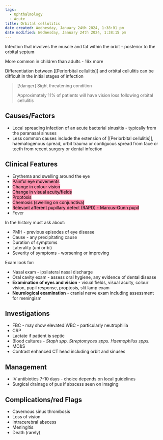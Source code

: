 ```yaml
---
tags:
  - Ophthalmology
  - Acute
title: Orbital cellulitis
date created: Wednesday, January 24th 2024, 1:38:01 pm
date modified: Wednesday, January 24th 2024, 1:38:15 pm
---
```

Infection that involves the muscle and fat within the orbit - posterior to the orbital septum

More common in children than adults - 16x more

Differentiation between [[Periorbital cellulitis]] and orbital cellulitis can be difficult in the initial stages of infection

> [!danger] Sight threatening condition
> 
> Approximately 11% of patients will have vision loss following orbital cellulitis 


## Causes/Factors

- Local spreading infection of an acute bacterial sinusitis - typically from the paranasal sinuses
- Less common causes include the extension of [[Periorbital cellulitis]], haematogenous spread, orbit trauma or contiguous spread from face or teeth from recent surgery or dental infection

## Clinical Features

- Erythema and swelling around the eye
- <mark style="background: #FF5582A6;">Painful eye movements</mark>
- <mark style="background: #FF5582A6;">Change in colour vision</mark>
- <mark style="background: #FF5582A6;">Change in visual acuity/fields</mark>
- <mark style="background: #FF5582A6;">Proptosis</mark>
- <mark style="background: #FF5582A6;">Chemosis (swelling on conjunctiva)</mark>
- <mark style="background: #FF5582A6;">Relevant afferent pupillary defect (RAPD) - Marcus-Gunn pupil</mark>
- Fever

In the history must ask about: 
- PMH - previous episodes of eye disease
- Cause - any precipitating cause
- Duration of symptoms
- Laterality (uni or bi)
- Severity of symptoms - worsening or improving

Exam look for:
- Nasal exam - ipsilateral nasal discharge
- Oral cavity exam - assess oral hygiene, any evidence of dental disease
- **Examination of eyes and vision** - visual fields, visual acuity, colour vision, pupil response, proptosis, slit lamp exam
- **Neurological examination** - cranial nerve exam including assessment for meningism 

## Investigations

- FBC - may show elevated WBC - particularly neutrophilia
- CRP
- Lactate if patient is septic
- Blood cultures - *Staph spp. Streptomyces spps. Haemophilus spps.*
- MC&S
- Contrast enhanced CT head including orbit and sinuses 

## Management

- IV antibiotics 7-10 days - choice depends on local guidelines
- Surgical drainage of pus if abscess seen on imaging 

## Complications/red Flags

- Cavernous sinus thrombosis
- Loss of vision
- Intracerebral abscess
- Meningitis 
- Death (rarely) 